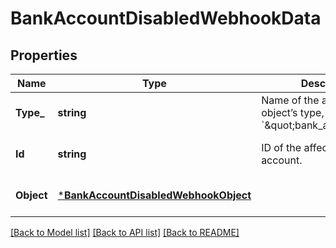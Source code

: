 # BankAccountDisabledWebhookData

## Properties

 Name       | Type                                                                         | Description                                                                 | Notes                        
------------|------------------------------------------------------------------------------|-----------------------------------------------------------------------------|------------------------------
 **Type_**  | **string**                                                                   | Name of the affected object’s type, &#x60;\&quot;bank_account\&quot;&#x60;. | [optional] [default to null] 
 **Id**     | **string**                                                                   | ID of the affected bank account.                                            | [optional] [default to null] 
 **Object** | [***BankAccountDisabledWebhookObject**](BankAccountDisabledWebhookObject.md) |                                                                             | [optional] [default to null] 

[[Back to Model list]](../README.md#documentation-for-models) [[Back to API list]](../README.md#documentation-for-api-endpoints) [[Back to README]](../README.md)

